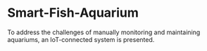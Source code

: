 # Smart-Fish-Aquarium
To address the challenges of manually monitoring and maintaining aquariums, an IoT-connected system is presented.
